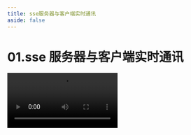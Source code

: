 ```yaml
---
title: sse服务器与客户端实时通讯
aside: false
---
```


# 01.sse 服务器与客户端实时通讯

<video autoplay src="http://qn.chinavanes.com/upload/01.sse服务器与客户端实时通讯.mp4" controls controlsList="nodownload" width="50%"/>
